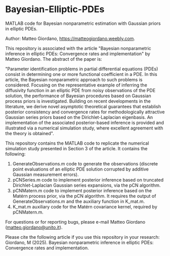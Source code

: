 # Bayesian-Elliptic-PDEs

MATLAB code for Bayesian nonparametric estimation with Gaussian priors in elliptic PDEs.

Author: Matteo Giordano, https://matteogiordano.weebly.com.

This repository is associated with the article "Bayesian nonparametric inference in elliptic PDEs: Convergence rates and implementation" 
by Matteo Giordano. The abstract of the paper is:

"Parameter identification problems in partial differential equations (PDEs) consist in determining one or more functional coefficient in a PDE. In this article, the Bayesian nonparametric approach to such problems is considered. Focusing on the representative example of inferring the diffusivity function in an elliptic PDE from noisy observations of the PDE solution, the performance of Bayesian procedures based on Gaussian process priors is investigated. Building on recent developments in the literature, we derive novel asymptotic theoretical guarantees that establish posterior consistency and convergence rates for methodologically attractive Gaussian series priors based on the Dirichlet-Laplacian eigenbasis. An implementation of the associated posterior-based inference is provided and illustrated via a numerical simulation study, where excellent agreement with the theory is obtained".

This repository contains the MATLAB code to replicate the numerical simulation study presented in Section 3 of the article. It contains the 
following:
1. GenerateObservations.m code to generate the observations (discrete point evaluations of an elliptic PDE solution corrupted by additive Gaussian measurement errors).
2. pCNSeries.m code to implement posterior inference based on truncated Dirichlet-Laplacian Gaussian series expansions, via the pCN algorithm.
3. pCNMatern.m code to implement posterior inference based on the Matérn process prior, via the pCN algorithm. It requires the output of GenerateObservations.m and the auxiliary function in K_mat.m.
4. K_mat.m auxiliary code for the Matérn covariance kernel, required by pCNMatern.m.

For questions or for reporting bugs, please e-mail Matteo Giordano (matteo.giordano@unito.it).

Please cite the following article if you use this repository in your research: Giordano, M (2025). Bayesian nonparametric inference in elliptic PDEs: Convergence rates and implementation.
